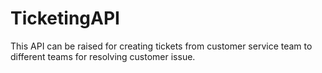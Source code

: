 # TicketingAPI
This API can be raised for creating tickets from customer service team to different teams for resolving customer issue.
